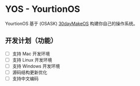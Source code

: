 # YOS - YourtionOS

YourtionOS 基于 (OSASK) [30dayMakeOS](https://github.com/yourtion/30dayMakeOS) 构建你自己的操作系统。

## 开发计划（功能）

- [ ] 支持 Mac 开发环境
- [ ] 支持 Linux 开发环境
- [ ] 支持 Windows 开发环境
- [ ] 源码结构更新优化
- [ ] 支持中文编码
